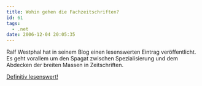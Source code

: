 ```yaml
---
title: Wohin gehen die Fachzeitschriften?
id: 61
tags:
  - .net
date: 2006-12-04 20:05:35
---
```


Ralf Westphal hat in seinem Blog einen lesenswerten Eintrag veröffentlicht. Es geht vorallem um den Spagat zwischen Spezialisierung und dem Abdecken der breiten Massen in Zeitschriften.

[Definitiv lesenswert!](http://weblogs.asp.net/ralfw/archive/2006/12/04/qua-vadis-fachzeitschriften.aspx)